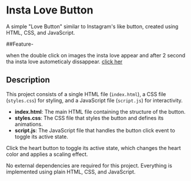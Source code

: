 # Insta Love Button

A simple "Love Button" similar to Instagram's like button, created using HTML, CSS, and JavaScript.

##Feature-

when the double click on images the insta love appear
and after 2 second tha insta love  autometicaly dissappear.
[click her](url)

## Description

This project consists of a single HTML file (`index.html`), a CSS file (`styles.css`) for styling, and a JavaScript file (`script.js`) for interactivity.

- **index.html**: The main HTML file containing the structure of the button.
- **styles.css**: The CSS file that styles the button and defines its animations.
- **script.js**: The JavaScript file that handles the button click event to toggle its active state.

Click the heart button to toggle its active state, which changes the heart color and applies a scaling effect.

No external dependencies are required for this project. Everything is implemented using plain HTML, CSS, and JavaScript.
